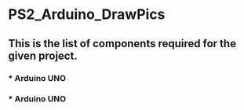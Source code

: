 # PS2_Arduino_DrawPics

## This is the list of components required for the given project.

### * Arduino UNO
### * Arduino UNO
